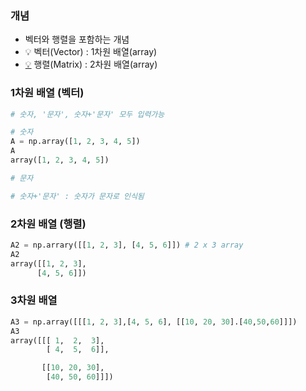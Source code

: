 ### 개념

- 벡터와 행렬을 포함하는 개념
- 💡 벡터(Vector) : 1차원 배열(array)
- [💡](https://ko.wikipedia.org/wiki/%ED%96%89%EB%A0%AC) 행렬(Matrix) : 2차원 배열(array)

### **1차원 배열 (벡터)**

```python
# 숫자, '문자', 숫자+'문자' 모두 입력가능

# 숫자
A = np.array([1, 2, 3, 4, 5])
A
array([1, 2, 3, 4, 5])

# 문자

# 숫자+'문자' : 숫자가 문자로 인식됨

```

### 2차원 배열 (행렬)

```python
A2 = np.arrary([[1, 2, 3], [4, 5, 6]]) # 2 x 3 array
A2
array([[1, 2, 3],
      [4, 5, 6]])
```

### 3차원 배열

```python
A3 = np.array([[[1, 2, 3],[4, 5, 6], [[10, 20, 30].[40,50,60]]])
A3
array([[[ 1,  2,  3],
        [ 4,  5,  6]],

       [[10, 20, 30],
        [40, 50, 60]]])               
```
